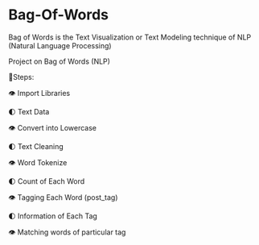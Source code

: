 # Bag-Of-Words
Bag of Words is the Text Visualization or Text Modeling technique of NLP (Natural Language Processing)


Project on Bag of Words (NLP)

🔗Steps:

👁️ Import Libraries

🌓 Text Data

👁️ Convert into Lowercase

🌓 Text Cleaning

👁️ Word Tokenize

🌓 Count of Each Word

👁️ Tagging Each Word (post_tag)

🌓 Information of Each Tag

👁️ Matching words of particular tag
